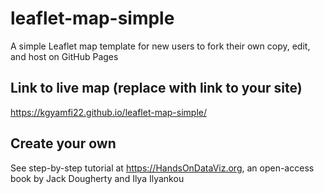 # leaflet-map-simple
A simple Leaflet map template for new users to fork their own copy, edit, and host on GitHub Pages

## Link to live map (replace with link to your site)
https://kgyamfi22.github.io/leaflet-map-simple/

## Create your own
See step-by-step tutorial at https://HandsOnDataViz.org, an open-access book by Jack Dougherty and Ilya Ilyankou
